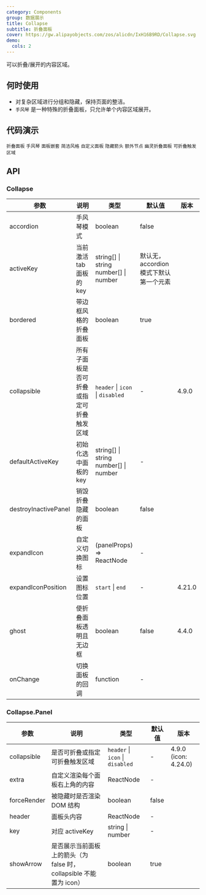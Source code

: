 ```yaml
---
category: Components
group: 数据展示
title: Collapse
subtitle: 折叠面板
cover: https://gw.alipayobjects.com/zos/alicdn/IxH16B9RD/Collapse.svg
demo:
  cols: 2
---
```


可以折叠/展开的内容区域。

## 何时使用

- 对复杂区域进行分组和隐藏，保持页面的整洁。
- `手风琴` 是一种特殊的折叠面板，只允许单个内容区域展开。

## 代码演示

<code src="./demo/basic.tsx">折叠面板</code>
<code src="./demo/accordion.tsx">手风琴</code>
<code src="./demo/mix.tsx">面板嵌套</code>
<code src="./demo/borderless.tsx">简洁风格</code>
<code src="./demo/custom.tsx">自定义面板</code>
<code src="./demo/noarrow.tsx">隐藏箭头</code>
<code src="./demo/extra.tsx">额外节点</code>
<code src="./demo/ghost.tsx">幽灵折叠面板</code>
<code src="./demo/collapsible.tsx">可折叠触发区域</code>

## API

### Collapse

| 参数                 | 说明                                     | 类型                                          | 默认值                                 | 版本   |
| -------------------- | ---------------------------------------- | --------------------------------------------- | -------------------------------------- | ------ |
| accordion            | 手风琴模式                               | boolean                                       | false                                  |        |
| activeKey            | 当前激活 tab 面板的 key                  | string\[] \| string <br/> number\[] \| number | 默认无，accordion 模式下默认第一个元素 |        |
| bordered             | 带边框风格的折叠面板                     | boolean                                       | true                                   |        |
| collapsible          | 所有子面板是否可折叠或指定可折叠触发区域 | `header` \| `icon` \| `disabled`              | -                                      | 4.9.0  |
| defaultActiveKey     | 初始化选中面板的 key                     | string\[] \| string<br/> number\[] \| number  | -                                      |        |
| destroyInactivePanel | 销毁折叠隐藏的面板                       | boolean                                       | false                                  |        |
| expandIcon           | 自定义切换图标                           | (panelProps) => ReactNode                     | -                                      |        |
| expandIconPosition   | 设置图标位置                             | `start` \| `end`                              | -                                      | 4.21.0 |
| ghost                | 使折叠面板透明且无边框                   | boolean                                       | false                                  | 4.4.0  |
| onChange             | 切换面板的回调                           | function                                      | -                                      |        |

### Collapse.Panel

| 参数        | 说明                                                               | 类型                             | 默认值 | 版本                 |
| ----------- | ------------------------------------------------------------------ | -------------------------------- | ------ | -------------------- |
| collapsible | 是否可折叠或指定可折叠触发区域                                     | `header` \| `icon` \| `disabled` | -      | 4.9.0 (icon: 4.24.0) |
| extra       | 自定义渲染每个面板右上角的内容                                     | ReactNode                        | -      |                      |
| forceRender | 被隐藏时是否渲染 DOM 结构                                          | boolean                          | false  |                      |
| header      | 面板头内容                                                         | ReactNode                        | -      |                      |
| key         | 对应 activeKey                                                     | string \| number                 | -      |                      |
| showArrow   | 是否展示当前面板上的箭头（为 false 时，collapsible 不能置为 icon） | boolean                          | true   |                      |
